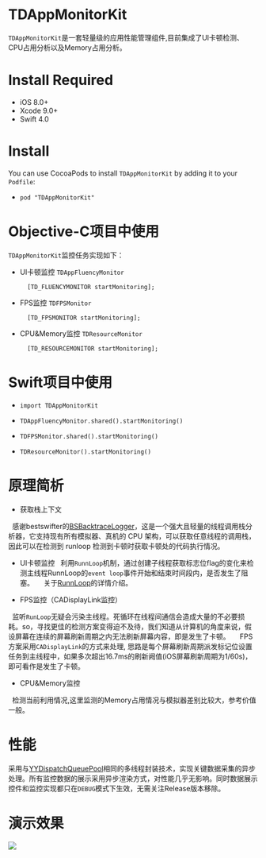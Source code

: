 **TDAppMonitorKit**
====
`TDAppMonitorKit`是一套轻量级的应用性能管理组件,目前集成了UI卡顿检测、CPU占用分析以及Memory占用分析。


**Install Required**
====
- iOS 8.0+
- Xcode 9.0+
- Swift 4.0

**Install**
====
You can use CocoaPods to install `TDAppMonitorKit` by adding it to your `Podfile`:
- `pod "TDAppMonitorKit"`


**Objective-C项目中使用**
====
`TDAppMonitorKit`监控任务实现如下：

- UI卡顿监控 `TDAppFluencyMonitor` 

		[TD_FLUENCYMONITOR startMonitoring];
		
- FPS监控 `TDFPSMonitor` 

		[TD_FPSMONITOR startMonitoring];

- CPU&Memory监控 `TDResourceMonitor` 

		[TD_RESOURCEMONITOR startMonitoring];


**Swift项目中使用**
===
  - `import TDAppMonitorKit`
  
  - `TDAppFluencyMonitor.shared().startMonitoring()`
  - `TDFPSMonitor.shared().startMonitoring()`
  - `TDResourceMonitor().startMonitoring()`

**原理简析**
====
- 获取栈上下文

     感谢bestswifter的[BSBacktraceLogger](https://github.com/bestswifter/BSBacktraceLogger)，这是一个强大且轻量的线程调用栈分析器，它支持现有所有模拟器、真机的 CPU 架构，可以获取任意线程的调用栈，因此可以在检测到 runloop 检测到卡顿时获取卡顿处的代码执行情况。

- UI卡顿监控
  
     利用`RunnLoop`机制，通过创建子线程获取标志位flag的变化来检测主线程RunnLoop的`event loop`事件开始和结束时间段内，是否发生了阻塞。
  
     关于[RunnLoop](https://blog.ibireme.com/2015/05/18/runloop/)的详情介绍。 
 
- FPS监控（CADisplayLink监控）
  
     监听`RunLoop`无疑会污染主线程。死循环在线程间通信会造成大量的不必要损耗。so，寻找更佳的检测方案变得迫不及待，我们知道从计算机的角度来说，假设屏幕在连续的屏幕刷新周期之内无法刷新屏幕内容，即是发生了卡顿。
  
     FPS方案采用`CADisplayLink`的方式来处理, 思路是每个屏幕刷新周期派发标记位设置任务到主线程中，如果多次超出16.7ms的刷新阙值(iOS屏幕刷新周期为1/60s)，即可看作是发生了卡顿。
  
- CPU&Memory监控
    
     检测当前利用情况,这里监测的Memory占用情况与模拟器差别比较大，参考价值一般。

**性能**
====
采用与[YYDispatchQueuePool](https://github.com/ibireme/YYDispatchQueuePool)相同的多线程封装技术，实现关键数据采集的异步处理。所有监控数据的展示采用异步渲染方式，对性能几乎无影响。同时数据展示控件和监控实现都只在`DEBUG`模式下生效，无需关注Release版本移除。

**演示效果**
====
![](http://upload-images.jianshu.io/upload_images/783864-3adef6f9d8cabc88.gif?imageMogr2/auto-orient/strip)
